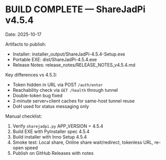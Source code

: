 # BUILD COMPLETE — ShareJadPi v4.5.4

Date: 2025-10-17

Artifacts to publish:
- Installer: installer_output/ShareJadPi-4.5.4-Setup.exe
- Portable EXE: dist/ShareJadPi-4.5.4.exe
- Release Notes: release_notes/RELEASE_NOTES_v4.5.4.md

Key differences vs 4.5.3:
- Token hidden in URL via POST `/auth/enter`
- Reachability check via `GET /health` through tunnel
- Double-token bug fixed
- 2‑minute server+client caches for same-host tunnel reuse
- DoH used for status messaging only

Manual checklist:
1. Verify `sharejadpi.py` APP_VERSION = 4.5.4
2. Build EXE with PyInstaller spec 4.5.4
3. Build installer with Inno Setup 4.5.4
4. Smoke test: Local share, Online share wait/redirect, tokenless URL, re-open speed
5. Publish on GitHub Releases with notes
